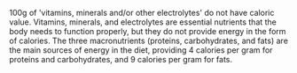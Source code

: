 100g of 'vitamins, minerals and/or other electrolytes' do not have caloric value. Vitamins, minerals, and electrolytes are essential nutrients that the body needs to function properly, but they do not provide energy in the form of calories. The three macronutrients (proteins, carbohydrates, and fats) are the main sources of energy in the diet, providing 4 calories per gram for proteins and carbohydrates, and 9 calories per gram for fats.